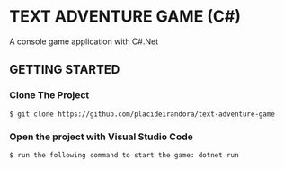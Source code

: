 # TEXT ADVENTURE GAME (C#)
A console game application with C#.Net

## GETTING STARTED

### Clone The Project

```
$ git clone https://github.com/placideirandora/text-adventure-game
```

### Open the project with Visual Studio Code

```
$ run the following command to start the game: dotnet run
```
